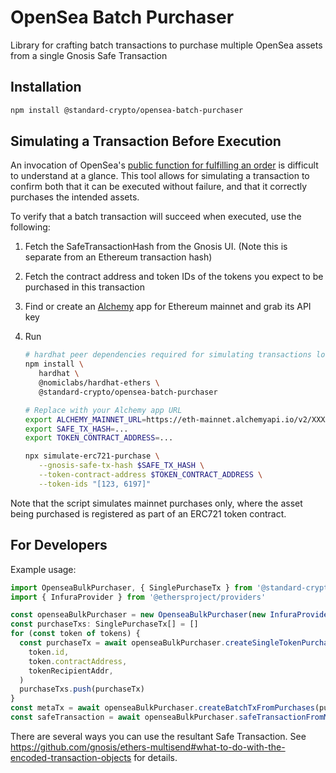 # OpenSea Batch Purchaser

Library for crafting batch transactions to purchase multiple OpenSea assets from a single Gnosis Safe Transaction

## Installation

```sh
npm install @standard-crypto/opensea-batch-purchaser
```

## Simulating a Transaction Before Execution

An invocation of OpenSea's [public function for fulfilling an order](https://etherscan.io/address/0x7be8076f4ea4a4ad08075c2508e481d6c946d12b#code#L1363) is
difficult to understand at a glance. This tool allows for simulating a transaction to confirm both that it can be executed without failure, and that it
correctly purchases the intended assets.

To verify that a batch transaction will succeed when executed, use the following:

1. Fetch the SafeTransactionHash from the Gnosis UI. (Note this is separate from an Ethereum transaction hash)
1. Fetch the contract address and token IDs of the tokens you expect to be purchased in this transaction
1. Find or create an [Alchemy](https://www.alchemy.com/) app for Ethereum mainnet and grab its API key
1. Run

   ```sh
   # hardhat peer dependencies required for simulating transactions locally
   npm install \
      hardhat \
      @nomiclabs/hardhat-ethers \
      @standard-crypto/opensea-batch-purchaser

   # Replace with your Alchemy app URL
   export ALCHEMY_MAINNET_URL=https://eth-mainnet.alchemyapi.io/v2/XXXXXXX
   export SAFE_TX_HASH=...
   export TOKEN_CONTRACT_ADDRESS=...

   npx simulate-erc721-purchase \
      --gnosis-safe-tx-hash $SAFE_TX_HASH \
      --token-contract-address $TOKEN_CONTRACT_ADDRESS \
      --token-ids "[123, 6197]"
   ```

Note that the script simulates mainnet purchases only, where the asset being purchased is registered as part of an ERC721 token contract.

## For Developers

Example usage:

```typescript
import OpenseaBulkPurchaser, { SinglePurchaseTx } from '@standard-crypto/opensea-batch-purchaser'
import { InfuraProvider } from '@ethersproject/providers'

const openseaBulkPurchaser = new OpenseaBulkPurchaser(new InfuraProvider(), { openseaApiKey, 'homestead', alchemyApiKey })
const purchaseTxs: SinglePurchaseTx[] = []
for (const token of tokens) {
  const purchaseTx = await openseaBulkPurchaser.createSingleTokenPurchase(
    token.id,
    token.contractAddress,
    tokenRecipientAddr,
  )
  purchaseTxs.push(purchaseTx)
}
const metaTx = await openseaBulkPurchaser.createBatchTxFromPurchases(purchaseTxs)
const safeTransaction = await openseaBulkPurchaser.safeTransactionFromMetaTransaction(metaTx, safeAddress)
```

There are several ways you can use the resultant Safe Transaction. See https://github.com/gnosis/ethers-multisend#what-to-do-with-the-encoded-transaction-objects for details.
